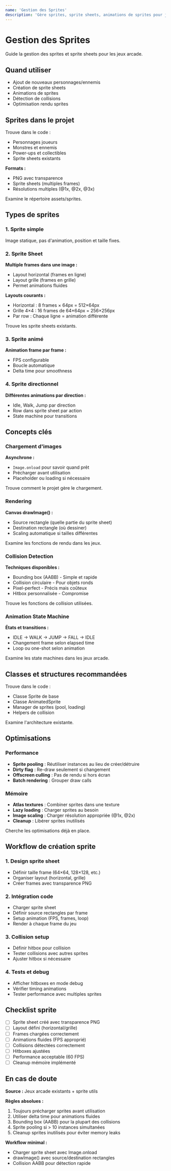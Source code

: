 ```yaml
---
name: 'Gestion des Sprites'
description: 'Gère sprites, sprite sheets, animations de sprites pour jeux arcade (chargement, rendu, collisions). Utiliser lors de création de jeux ou ajout de personnages animés'
---
```


# Gestion des Sprites

Guide la gestion des sprites et sprite sheets pour les jeux arcade.

## Quand utiliser

- Ajout de nouveaux personnages/ennemis
- Création de sprite sheets
- Animations de sprites
- Détection de collisions
- Optimisation rendu sprites

## Sprites dans le projet

Trouve dans le code :
- Personnages joueurs
- Monstres et ennemis
- Power-ups et collectibles
- Sprite sheets existants

**Formats :**
- PNG avec transparence
- Sprite sheets (multiples frames)
- Résolutions multiples (@1x, @2x, @3x)

Examine le répertoire assets/sprites.

## Types de sprites

### 1. Sprite simple

Image statique, pas d'animation, position et taille fixes.

### 2. Sprite Sheet

**Multiple frames dans une image :**
- Layout horizontal (frames en ligne)
- Layout grille (frames en grille)
- Permet animations fluides

**Layouts courants :**
- Horizontal : 8 frames × 64px = 512×64px
- Grille 4×4 : 16 frames de 64×64px = 256×256px
- Par row : Chaque ligne = animation différente

Trouve les sprite sheets existants.

### 3. Sprite animé

**Animation frame par frame :**
- FPS configurable
- Boucle automatique
- Delta time pour smoothness

### 4. Sprite directionnel

**Différentes animations par direction :**
- Idle, Walk, Jump par direction
- Row dans sprite sheet par action
- State machine pour transitions

## Concepts clés

### Chargement d'images

**Asynchrone :**
- `Image.onload` pour savoir quand prêt
- Précharger avant utilisation
- Placeholder ou loading si nécessaire

Trouve comment le projet gère le chargement.

### Rendering

**Canvas drawImage() :**
- Source rectangle (quelle partie du sprite sheet)
- Destination rectangle (où dessiner)
- Scaling automatique si tailles différentes

Examine les fonctions de rendu dans les jeux.

### Collision Detection

**Techniques disponibles :**
- Bounding box (AABB) - Simple et rapide
- Collision circulaire - Pour objets ronds
- Pixel-perfect - Précis mais coûteux
- Hitbox personnalisée - Compromise

Trouve les fonctions de collision utilisées.

### Animation State Machine

**États et transitions :**
- IDLE → WALK → JUMP → FALL → IDLE
- Changement frame selon elapsed time
- Loop ou one-shot selon animation

Examine les state machines dans les jeux arcade.

## Classes et structures recommandées

Trouve dans le code :
- Classe Sprite de base
- Classe AnimatedSprite
- Manager de sprites (pool, loading)
- Helpers de collision

Examine l'architecture existante.

## Optimisations

### Performance

- **Sprite pooling** : Réutiliser instances au lieu de créer/détruire
- **Dirty flag** : Re-draw seulement si changement
- **Offscreen culling** : Pas de rendu si hors écran
- **Batch rendering** : Grouper draw calls

### Mémoire

- **Atlas textures** : Combiner sprites dans une texture
- **Lazy loading** : Charger sprites au besoin
- **Image scaling** : Charger résolution appropriée (@1x, @2x)
- **Cleanup** : Libérer sprites inutilisés

Cherche les optimisations déjà en place.

## Workflow de création sprite

### 1. Design sprite sheet

- Définir taille frame (64×64, 128×128, etc.)
- Organiser layout (horizontal, grille)
- Créer frames avec transparence PNG

### 2. Intégration code

- Charger sprite sheet
- Définir source rectangles par frame
- Setup animation (FPS, frames, loop)
- Render à chaque frame du jeu

### 3. Collision setup

- Définir hitbox pour collision
- Tester collisions avec autres sprites
- Ajuster hitbox si nécessaire

### 4. Tests et debug

- Afficher hitboxes en mode debug
- Vérifier timing animations
- Tester performance avec multiples sprites

## Checklist sprite

- [ ] Sprite sheet créé avec transparence PNG
- [ ] Layout défini (horizontal/grille)
- [ ] Frames chargées correctement
- [ ] Animations fluides (FPS approprié)
- [ ] Collisions détectées correctement
- [ ] Hitboxes ajustées
- [ ] Performance acceptable (60 FPS)
- [ ] Cleanup mémoire implémenté

## En cas de doute

**Source :** Jeux arcade existants + sprite utils

**Règles absolues :**
1. Toujours précharger sprites avant utilisation
2. Utiliser delta time pour animations fluides
3. Bounding box (AABB) pour la plupart des collisions
4. Sprite pooling si > 10 instances simultanées
5. Cleanup sprites inutilisés pour éviter memory leaks

**Workflow minimal :**
- Charger sprite sheet avec Image.onload
- drawImage() avec source/destination rectangles
- Collision AABB pour détection rapide

